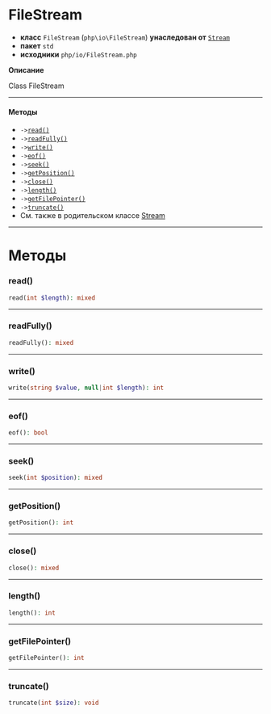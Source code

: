 # FileStream

- **класс** `FileStream` (`php\io\FileStream`) **унаследован от** [`Stream`](https://github.com/jphp-compiler/jphp/blob/master/jphp-runtime/api-docs/classes/php/io/Stream.ru.md)
- **пакет** `std`
- **исходники** `php/io/FileStream.php`

**Описание**

Class FileStream

---

#### Методы

- `->`[`read()`](#method-read)
- `->`[`readFully()`](#method-readfully)
- `->`[`write()`](#method-write)
- `->`[`eof()`](#method-eof)
- `->`[`seek()`](#method-seek)
- `->`[`getPosition()`](#method-getposition)
- `->`[`close()`](#method-close)
- `->`[`length()`](#method-length)
- `->`[`getFilePointer()`](#method-getfilepointer)
- `->`[`truncate()`](#method-truncate)
- См. также в родительском классе [Stream](https://github.com/jphp-compiler/jphp/blob/master/jphp-runtime/api-docs/classes/php/io/Stream.ru.md)

---
# Методы

<a name="method-read"></a>

### read()
```php
read(int $length): mixed
```

---

<a name="method-readfully"></a>

### readFully()
```php
readFully(): mixed
```

---

<a name="method-write"></a>

### write()
```php
write(string $value, null|int $length): int
```

---

<a name="method-eof"></a>

### eof()
```php
eof(): bool
```

---

<a name="method-seek"></a>

### seek()
```php
seek(int $position): mixed
```

---

<a name="method-getposition"></a>

### getPosition()
```php
getPosition(): int
```

---

<a name="method-close"></a>

### close()
```php
close(): mixed
```

---

<a name="method-length"></a>

### length()
```php
length(): int
```

---

<a name="method-getfilepointer"></a>

### getFilePointer()
```php
getFilePointer(): int
```

---

<a name="method-truncate"></a>

### truncate()
```php
truncate(int $size): void
```